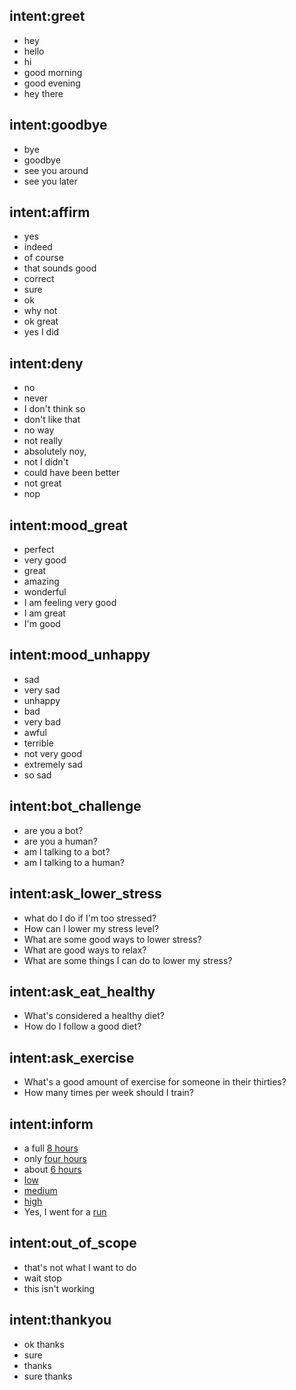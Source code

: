 ## intent:greet
- hey
- hello
- hi
- good morning
- good evening
- hey there

## intent:goodbye
- bye
- goodbye
- see you around
- see you later

## intent:affirm
- yes
- indeed
- of course
- that sounds good
- correct
- sure
- ok
- why not
- ok great
- yes I did

## intent:deny
- no
- never
- I don't think so
- don't like that
- no way
- not really
- absolutely noy,
- not I didn't
- could have been better
- not great
- nop

## intent:mood_great
- perfect
- very good
- great
- amazing
- wonderful
- I am feeling very good
- I am great
- I'm good

## intent:mood_unhappy
- sad
- very sad
- unhappy
- bad
- very bad
- awful
- terrible
- not very good
- extremely sad
- so sad

## intent:bot_challenge
- are you a bot?
- are you a human?
- am I talking to a bot?
- am I talking to a human?

## intent:ask_lower_stress
- what do I do if I'm too stressed?
- How can I lower my stress level?
- What are some good ways to lower stress?
- What are good ways to relax?
- What are some things I can do to lower my stress?

## intent:ask_eat_healthy
- What's considered a healthy diet?
- How do I follow a good diet?

## intent:ask_exercise
- What's a good amount of exercise for someone in their thirties?
- How many times per week should I train?

## intent:inform
- a full [8 hours](sleep)
- only [four hours](sleep)
- about [6 hours](sleep)
- [low](stress)
- [medium](stress)
- [high](stress)
- Yes, I went for a [run](exercise)

## intent:out_of_scope
- that's not what I want to do
- wait stop
- this isn't working

## intent:thankyou
- ok thanks
- sure
- thanks
- sure thanks